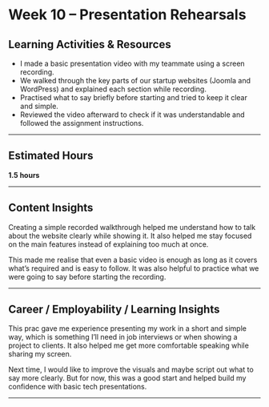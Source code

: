 # Week 10 – Presentation Rehearsals

## Learning Activities & Resources

- I made a basic presentation video with my teammate using a screen recording.
- We walked through the key parts of our startup websites (Joomla and WordPress) and explained each section while recording.
- Practised what to say briefly before starting and tried to keep it clear and simple.
- Reviewed the video afterward to check if it was understandable and followed the assignment instructions.

---

## Estimated Hours

**1.5 hours**

---

## Content Insights

Creating a simple recorded walkthrough helped me understand how to talk about the website clearly while showing it. It also helped me stay focused on the main features instead of explaining too much at once.

This made me realise that even a basic video is enough as long as it covers what’s required and is easy to follow. It was also helpful to practice what we were going to say before starting the recording.

---

## Career / Employability / Learning Insights

This prac gave me experience presenting my work in a short and simple way, which is something I’ll need in job interviews or when showing a project to clients. It also helped me get more comfortable speaking while sharing my screen.

Next time, I would like to improve the visuals and maybe script out what to say more clearly. But for now, this was a good start and helped build my confidence with basic tech presentations.

---
